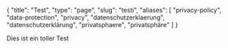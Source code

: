 {
    "title": "Test",
    "type": "page",
    "slug": "testi",
    "aliases": [ "privacy-policy", "data-protection", "privacy", "datenschutzerklaerung", "datenschutzerklärung", "privatsphaere", "privatsphäre" ]
}


Dies ist ein toller Test
